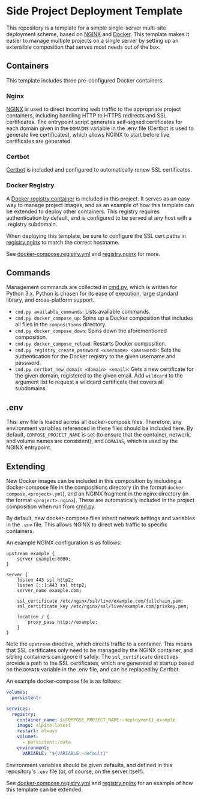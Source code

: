 # Side Project Deployment Template

This repository is a template for a simple single-server multi-site deployment scheme, based on [NGINX](https://nginx.org/) and [Docker](https://docs.docker.com/compose/). This template makes it easier to manage multiple projects on a single server by setting up an extensible composition that serves most needs out of the box.

## Containers

This template includes three pre-configured Docker containers.

### Nginx

[NGINX](https://hub.docker.com/_/nginx) is used to direct incoming web traffic to the appropriate project containers, including handling HTTP to HTTPS redirects and SSL certificates. The entrypoint script generates self-signed certificates for each domain given in the `DOMAINS` variable in the .env file (Certbot is used to generate live certificates), which allows NGINX to start before live certificates are generated.

### Certbot

[Certbot](https://hub.docker.com/r/certbot/certbot) is included and configured to automatically renew SSL certificates.

### Docker Registry

A [Docker registry container](https://hub.docker.com/_/registry) is included in this project. It serves as an easy way to manage project images, and as an example of how this template can be extended to deploy other containers. This registry requires authentication by default, and is configured to be served at any host with a .registry subdomain.

When deploying this template, be sure to configure the SSL cert paths in [registry.nginx](./nginx/registry.nginx) to match the correct hostname.

See [docker-compose.registry.yml](./compositions/docker-compose.registry.yml) and [registry.nginx](./nginx/registry.nginx) for more.

## Commands

Management commands are collected in [cmd.py](./cmd.py), which is written for Python 3.x. Python is chosen for its ease of execution, large standard library, and cross-platform support.

- `cmd.py available_commands`: Lists available commands.
- `cmd.py docker_compose_up`: Spins up a Docker composition that includes all files in the `compositions` directory.
- `cmd.py docker_compose_down`: Spins down the aforementioned composition.
- `cmd.py docker_compose_reload`: Restarts Docker composition.
- `cmd.py registry_create_password <username> <password>`: Sets the authentication for the Docker registry to the given username and password.
- `cmd.py certbot_new_domain <domain> <email>`: Gets a new certificate for the given domain, registered to the given email. Add `wildcard` to the argument list to request a wildcard certificate that covers all subdomains.

## .env

This .env file is loaded across all docker-compose files. Therefore, any environment variables referenced in these files should be included here. By default, `COMPOSE_PROJECT_NAME` is set (to ensure that the container, network, and volume names are consistent), and `DOMAINS`, which is used by the NGINX entrypoint.

## Extending

New Docker images can be included in this composition by including a docker-compose file in the compositions directory (in the format `docker-compose.<project>.yml`), and an NGINX fragment in the nginx directory (in the format `<project>.nginx`). These are automatically included in the project composition when run from [cmd.py](./cmd.py).

By default, new docker-compose files inherit network settings and variables in the `.env` file. This allows NGINX to direct web traffic to specific containers.

An example NGINX configuration is as follows:

```nginx
upstream example {
	server example:8000;
}

server {
	listen 443 ssl http2;
	listen [::]:443 ssl http2;
	server_name example.com;

	ssl_certificate /etc/nginx/ssl/live/example.com/fullchain.pem;
	ssl_certificate_key /etc/nginx/ssl/live/example.com/privkey.pem;

	location / {
		proxy_pass http://example;
	}
}
```

Note the `upstream` directive, which directs traffic to a container. This means that SSL certificates only need to be managed by the NGINX container, and sibling containers can ignore it safely. The `ssl_certificate` directives provide a path to the SSL certificates, which are generated at startup based on the `DOMAIN` variable in the .env file, and can be replaced by Certbot.

An example docker-compose file is as follows:

```yaml
volumes:
  persistent:

services:
  registry:
    container_name: ${COMPOSE_PROJECT_NAME:-deployment}_example
    image: alpine:latest
    restart: always
    volumes:
      - persistent:/data
    environment:
      VARIABLE: "${VARIABLE:-default}"
```

Environment variables should be given defaults, and defined in this repository's `.env` file (or, of course, on the server itself).

See [docker-compose.registry.yml](./compositions/docker-compose.registry.yml) and [registry.nginx](./nginx/registry.nginx) for an example of how this template can be extended.
